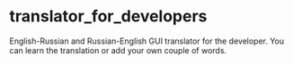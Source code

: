 # translator_for_developers
English-Russian and Russian-English GUI translator for the developer. You can learn the translation or add your own couple of words.
